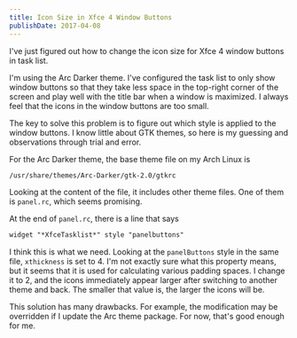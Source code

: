 ```yaml
---
title: Icon Size in Xfce 4 Window Buttons
publishDate: 2017-04-08
---
```


I've just figured out how to change the icon size for Xfce 4 window buttons in task list.

I'm using the Arc Darker theme. I've configured the task list to only show window buttons so that they take less space in the top-right corner of the screen and play well with the title bar when a window is maximized. I always feel that the icons in the window buttons are too small.

The key to solve this problem is to figure out which style is applied to the window buttons. I know little about GTK themes, so here is my guessing and observations through trial and error.

For the Arc Darker theme, the base theme file on my Arch Linux is

```bash
/usr/share/themes/Arc-Darker/gtk-2.0/gtkrc
```

Looking at the content of the file, it includes other theme files. One of them is `panel.rc`, which seems promising.

At the end of `panel.rc`, there is a line that says

```html
widget "*XfceTasklist*" style "panelbuttons"
```

I think this is what we need. Looking at the `panelButtons` style in the same file, `xthickness` is set to 4. I'm not exactly sure what this property means, but it seems that it is used for calculating various padding spaces. I change it to 2, and the icons immediately appear larger after switching to another theme and back. The smaller that value is, the larger the icons will be.

This solution has many drawbacks. For example, the modification may be overridden if I update the Arc theme package. For now, that's good enough for me.
